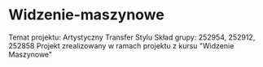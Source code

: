 # Widzenie-maszynowe
Temat projektu: Artystyczny Transfer Stylu
Skład grupy: 252954, 252912, 252858
Projekt zrealizowany w ramach projektu z kursu "Widzenie Maszynowe"
